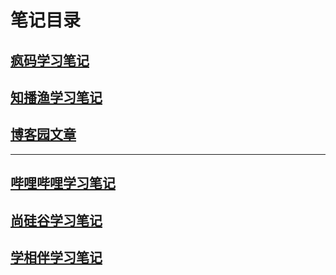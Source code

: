 # 笔记目录



## [疯码学习笔记](疯码学习笔记/README.md)

## [知播渔学习笔记](知播渔学习笔记/README.md)

## [博客园文章](博客园文章/README.md)



---



## [哔哩哔哩学习笔记](哔哩哔学习笔记/README.md)

## [尚硅谷学习笔记](尚硅谷学习笔记/README.md)

## [学相伴学习笔记](学相伴学习笔记/README.md)











